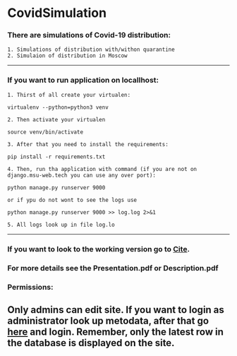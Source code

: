 # CovidSimulation
 ### There are simulations of Covid-19 distribution:
    1. Simulations of distribution with/withon quarantine
    2. Simulaion of distribution in Moscow
    
-------

### If you want to run application on locallhost:
    1. Thirst of all create your virtualen: 
`virtualenv --python=python3 venv`

    2. Then activate your virtualen
`source venv/bin/activate`

    3. After that you need to install the requirements:
`pip install -r requirements.txt`

    4. Then, run tha application with command (if you are not on django.msu-web.tech you can use any over port): 
`python manage.py runserver 9000`

    or if ypu do not wont to see the logs use
`python manage.py runserver 9000 >> log.log 2>&1`
    
    5. All logs look up in file log.lo

--------

###  If you want to look to the working version go to [Cite](https://covid-simulation.herokuapp.com "Cite"). 

### For more details see the Presentation.pdf or Description.pdf

### Permissions:
Only admins can edit site. If you want to login as administrator look up metodata, after that gо [here](https://covid-simulation.herokuapp.com/admin "here") and login.
Remember, only the latest row in the database is displayed on the site.
------
